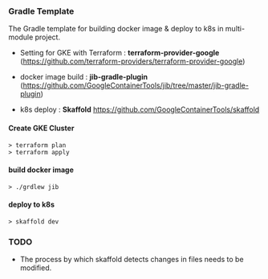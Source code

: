### Gradle Template
The Gradle template for building docker image & deploy to k8s in multi-module project.

- Setting for GKE with Terraform :
**terraform-provider-google** (https://github.com/terraform-providers/terraform-provider-google)

- docker image build : **jib-gradle-plugin** 
(https://github.com/GoogleContainerTools/jib/tree/master/jib-gradle-plugin)

- k8s deploy : **Skaffold** https://github.com/GoogleContainerTools/skaffold


#### Create GKE Cluster
```
> terraform plan
> terraform apply
```

#### build docker image
```$xslt
> ./grdlew jib
```

#### deploy to k8s
```
> skaffold dev
```

### TODO
- The process by which skaffold detects changes in files needs to be modified.
